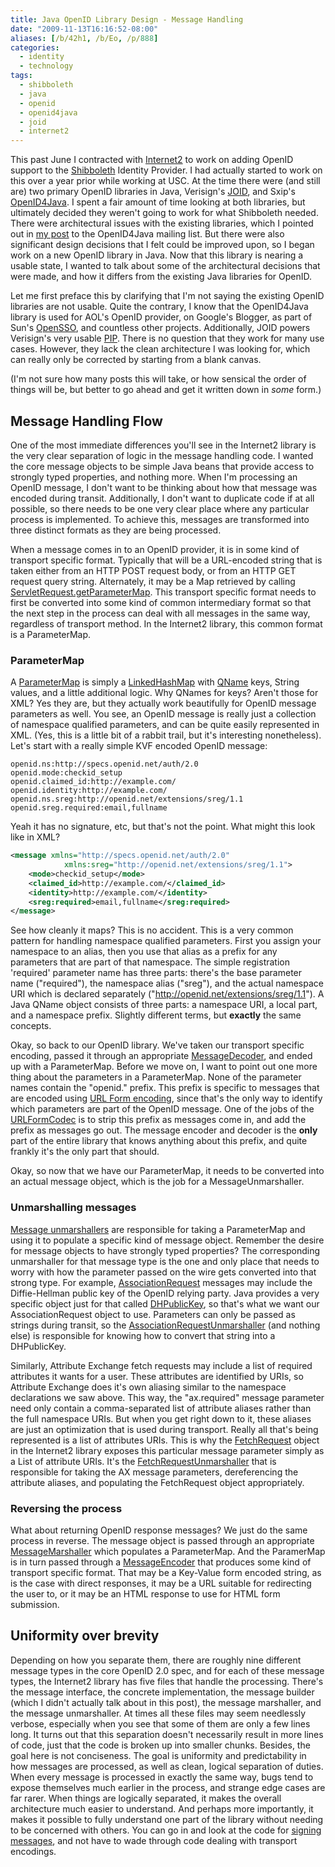```yaml
---
title: Java OpenID Library Design - Message Handling
date: "2009-11-13T16:16:52-08:00"
aliases: [/b/42h1, /b/Eo, /p/888]
categories:
  - identity
  - technology
tags:
  - shibboleth
  - java
  - openid
  - openid4java
  - joid
  - internet2
---
```


This past June I contracted with [Internet2][] to work on adding OpenID support to the [Shibboleth][] Identity Provider.
I had actually started to work on this over a year prior while working at USC. At the time there were (and still are)
two primary OpenID libraries in Java, Verisign's [JOID][], and Sxip's [OpenID4Java][]. I spent a fair amount of time
looking at both libraries, but ultimately decided they weren't going to work for what Shibboleth needed. There were
architectural issues with the existing libraries, which I pointed out in [my post][] to the OpenID4Java mailing list.
But there were also significant design decisions that I felt could be improved upon, so I began work on a new OpenID
library in Java. Now that this library is nearing a usable state, I wanted to talk about some of the architectural
decisions that were made, and how it differs from the existing Java libraries for OpenID.

Let me first preface this by clarifying that I'm not saying the existing OpenID libraries are not usable. Quite the
contrary, I know that the OpenID4Java library is used for AOL's OpenID provider, on Google's Blogger, as part of Sun's
[OpenSSO][], and countless other projects. Additionally, JOID powers Verisign's very usable [PIP][]. There is no
question that they work for many use cases. However, they lack the clean architecture I was looking for, which can
really only be corrected by starting from a blank canvas.

(I'm not sure how many posts this will take, or how sensical the order of things will be, but better to go ahead and get
it written down in _some_ form.)

[Internet2]: http://internet2.edu/
[Shibboleth]: https://shibboleth.net/
[JOID]: http://code.google.com/p/joid/
[OpenID4Java]: http://code.google.com/p/openid4java/
[my post]: http://groups.google.com/group/openid4java/browse_thread/thread/f0775348b3b7f3f/f93d22fe21a6e37e
[OpenSSO]: https://en.wikipedia.org/wiki/OpenAM
[PIP]: https://web.archive.org/web/20091113/https://pip.verisignlabs.com/

## Message Handling Flow

One of the most immediate differences you'll see in the Internet2 library is the very clear separation of logic in the
message handling code. I wanted the core message objects to be simple Java beans that provide access to strongly typed
properties, and nothing more. When I'm processing an OpenID message, I don't want to be thinking about how that message
was encoded during transit. Additionally, I don't want to duplicate code if at all possible, so there needs to be one
very clear place where any particular process is implemented. To achieve this, messages are transformed into three
distinct formats as they are being processed.

When a message comes in to an OpenID provider, it is in some kind of transport specific format. Typically that will be
a URL-encoded string that is taken either from an HTTP POST request body, or from an HTTP GET request query string.
Alternately, it may be a Map retrieved by calling [ServletRequest.getParameterMap][]. This transport specific format
needs to first be converted into some kind of common intermediary format so that the next step in the process can deal
with all messages in the same way, regardless of transport method. In the Internet2 library, this common format is a
ParameterMap.

[ServletRequest.getParameterMap]: http://java.sun.com/javaee/5/docs/api/javax/servlet/ServletRequest.html#getParameterMap()

### ParameterMap

A [ParameterMap][] is simply a [LinkedHashMap][] with [QName][] keys, String values, and a little additional logic. Why
QNames for keys? Aren't those for XML? Yes they are, but they actually work beautifully for OpenID message parameters
as well. You see, an OpenID message is really just a collection of namespace qualified parameters, and can be quite
easily represented in XML. (Yes, this is a little bit of a rabbit trail, but it's interesting nonetheless). Let's
start with a really simple KVF encoded OpenID message:

```
openid.ns:http://specs.openid.net/auth/2.0
openid.mode:checkid_setup
openid.claimed_id:http://example.com/
openid.identity:http://example.com/
openid.ns.sreg:http://openid.net/extensions/sreg/1.1
openid.sreg.required:email,fullname
```

Yeah it has no signature, etc, but that's not the point. What might this look like in XML?

```xml
<message xmlns="http://specs.openid.net/auth/2.0"
            xmlns:sreg="http://openid.net/extensions/sreg/1.1">
    <mode>checkid_setup</mode>
    <claimed_id>http://example.com/</claimed_id>
    <identity>http://example.com/</identity>
    <sreg:required>email,fullname</sreg:required>
</message>
```

See how cleanly it maps? This is no accident. This is a very common pattern for handling namespace qualified
parameters. First you assign your namespace to an alias, then you use that alias as a prefix for any parameters that
are part of that namespace. The simple registration 'required' parameter name has three parts: there's the base
parameter name ("required"), the namespace alias ("sreg"), and the actual namespace URI which is declared separately
("http://openid.net/extensions/sreg/1.1"). A Java QName object consists of three parts: a namespace URI, a local part,
and a namespace prefix. Slightly different terms, but **exactly** the same concepts.

Okay, so back to our OpenID library. We've taken our transport specific encoding, passed it through an appropriate
[MessageDecoder][], and ended up with a ParameterMap. Before we move on, I want to point out one more thing about the
parameters in a ParameterMap. None of the parameter names contain the "openid." prefix. This prefix is specific to
messages that are encoded using [URL Form encoding][], since that's the only way to identify which parameters are part
of the OpenID message. One of the jobs of the [URLFormCodec][] is to strip this prefix as messages come in, and add the
prefix as messages go out. The message encoder and decoder is the **only** part of the entire library that knows
anything about this prefix, and quite frankly it's the only part that should.

Okay, so now that we have our ParameterMap, it needs to be converted into an actual message object, which is the job for
a MessageUnmarshaller.

[ParameterMap]: https://github.com/willnorris/java-openid/blob/master/src/main/java/edu/internet2/middleware/openid/common/ParameterMap.java
[LinkedHashMap]: http://java.sun.com/j2se/1.5.0/docs/api/java/util/LinkedHashMap.html
[QName]: http://java.sun.com/j2se/1.5.0/docs/api/javax/xml/namespace/QName.html
[MessageDecoder]: https://github.com/willnorris/java-openid/blob/master/src/main/java/edu/internet2/middleware/openid/message/encoding/MessageDecoder.java
[URL Form encoding]: http://openid.net/specs/openid-authentication-2_0.html#rfc.section.4.1.2
[URLFormCodec]: https://github.com/willnorris/java-openid/blob/master/src/main/java/edu/internet2/middleware/openid/message/encoding/impl/URLFormCodec.java

### Unmarshalling messages

[Message unmarshallers][] are responsible for taking a ParameterMap and using it to populate a specific kind of message
object. Remember the desire for message objects to have strongly typed properties? The corresponding unmarshaller for
that message type is the one and only place that needs to worry with how the parameter passed on the wire gets converted
into that strong type. For example, [AssociationRequest][] messages may include the Diffie-Hellman public key of the
OpenID relying party. Java provides a very specific object just for that called [DHPublicKey][], so that's what we want
our AssociationRequest object to use. Parameters can only be passed as strings during transit, so the
[AssociationRequestUnmarshaller][] (and nothing else) is responsible for knowing how to convert that string into a
DHPublicKey.

Similarly, Attribute Exchange fetch requests may include a list of required attributes it wants for a user. These
attributes are identified by URIs, so Attribute Exchange does it's own aliasing similar to the namespace declarations we
saw above. This way, the "ax.required" message parameter need only contain a comma-separated list of attribute aliases
rather than the full namespace URIs. But when you get right down to it, these aliases are just an optimization that is
used during transport. Really all that's being represented is a list of attributes URIs. This is why the
[FetchRequest][] object in the Internet2 library exposes this particular message parameter simply as a List of attribute
URIs. It's the [FetchRequestUnmarshaller][] that is responsible for taking the AX message parameters, dereferencing the
attribute aliases, and populating the FetchRequest object appropriately.

[Message unmarshallers]: https://github.com/willnorris/java-openid/blob/master/src/main/java/edu/internet2/middleware/openid/message/io/MessageUnmarshaller.java
[DHPublicKey]: http://java.sun.com/j2se/1.5.0/docs/api/javax/crypto/interfaces/DHPublicKey.html
[AssociationRequest]: https://github.com/willnorris/java-openid/blob/master/src/main/java/edu/internet2/middleware/openid/message/AssociationRequest.java
[AssociationRequestUnmarshaller]: https://github.com/willnorris/java-openid/blob/master/src/main/java/edu/internet2/middleware/openid/message/impl/AssociationRequestUnmarshaller.java
[FetchRequest]: https://github.com/willnorris/java-openid/blob/master/src/main/java/edu/internet2/middleware/openid/extensions/ax/FetchRequest.java
[FetchRequestUnmarshaller]: https://github.com/willnorris/java-openid/blob/master/src/main/java/edu/internet2/middleware/openid/extensions/ax/impl/FetchRequestUnmarshaller.java

### Reversing the process

What about returning OpenID response messages? We just do the same process in reverse. The message object is passed
through an appropriate [MessageMarshaller][] which populates a ParameterMap. And the ParamerMap is in turn passed
through a [MessageEncoder][] that produces some kind of transport specific format. That may be a Key-Value form encoded
string, as is the case with direct responses, it may be a URL suitable for redirecting the user to, or it may be an HTML
response to use for HTML form submission.

[MessageMarshaller]: https://github.com/willnorris/java-openid/blob/master/src/main/java/edu/internet2/middleware/openid/message/io/MessageMarshaller.java
[MessageEncoder]: https://github.com/willnorris/java-openid/blob/master/src/main/java/edu/internet2/middleware/openid/message/encoding/MessageEncoder.java

## Uniformity over brevity

Depending on how you separate them, there are roughly nine different message types in the core OpenID 2.0 spec, and for each of these message types, the Internet2 library has five files that handle the processing. There's the message interface, the concrete implementation, the message builder (which I didn't actually talk about in this post), the message marshaller, and the message unmarshaller. At times all these files may seem needlessly verbose, especially when you see that some of them are only a few lines long. It turns out that this separation doesn't necessarily result in more lines of code, just that the code is broken up into smaller chunks. Besides, the goal here is not conciseness. The goal is uniformity and predictability in how messages are processed, as well as clean, logical separation of duties. When every message is processed in exactly the same way, bugs tend to expose themselves much earlier in the process, and strange edge cases are far rarer. When things are logically separated, it makes the overall architecture much easier to understand. And perhaps more importantly, it makes it possible to fully understand one part of the library without needing to be concerned with others. You can go in and look at the code for [signing messages][], and not have to wade through code dealing with transport encodings.

[signing messages]: https://github.com/willnorris/java-openid/blob/master/src/main/java/edu/internet2/middleware/openid/security/SecurityUtils.java
